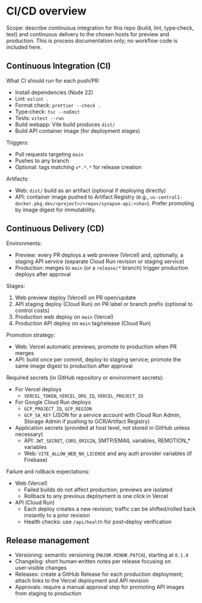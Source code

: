 # CI/CD overview

Scope: describe continuous integration for this repo (build, lint, type‑check, test) and continuous delivery to the chosen hosts for preview and production. This is process documentation only; no workflow code is included here.

## Continuous Integration (CI)

What CI should run for each push/PR:

- Install dependencies (Node 22)
- Lint: `eslint .`
- Format check: `prettier --check .`
- Type‑check: `tsc --noEmit`
- Tests: `vitest --run`
- Build webapp: Vite build produces `dist/`
- Build API container image (for deployment stages)

Triggers:
- Pull requests targeting `main`
- Pushes to any branch
- Optional: tags matching `v*.*.*` for release creation

Artifacts:
- Web: `dist/` build as an artifact (optional if deploying directly)
- API: container image pushed to Artifact Registry (e.g., `us-central1-docker.pkg.dev/<project>/<repo>/synapse-api:<sha>`). Prefer promoting by image digest for immutability.

## Continuous Delivery (CD)

Environments:
- Preview: every PR deploys a web preview (Vercel) and, optionally, a staging API service (separate Cloud Run revision or staging service)
- Production: merges to `main` (or a `release/*` branch) trigger production deploys after approval

Stages:
1) Web preview deploy (Vercel) on PR open/update
2) API staging deploy (Cloud Run) on PR label or branch prefix (optional to control costs)
3) Production web deploy on `main` (Vercel)
4) Production API deploy on `main` tag/release (Cloud Run)

Promotion strategy:
- Web: Vercel automatic previews; promote to production when PR merges
- API: build once per commit, deploy to staging service; promote the same image digest to production after approval

Required secrets (in GitHub repository or environment secrets):
- For Vercel deploys
  - `VERCEL_TOKEN`, `VERCEL_ORG_ID`, `VERCEL_PROJECT_ID`
- For Google Cloud Run deploys
  - `GCP_PROJECT_ID`, `GCP_REGION`
  - `GCP_SA_KEY` (JSON for a service account with Cloud Run Admin, Storage Admin if pushing to GCR/Artifact Registry)
- Application secrets (provided at host level, not stored in GitHub unless necessary)
  - API: `JWT_SECRET`, `CORS_ORIGIN`, SMTP/EMAIL variables, REMOTION_* variables
  - Web: `VITE_ALLOW_WEB_NO_LICENSE` and any auth provider variables (if Firebase)

Failure and rollback expectations:
- Web (Vercel)
  - Failed builds do not affect production; previews are isolated
  - Rollback to any previous deployment is one click in Vercel
- API (Cloud Run)
  - Each deploy creates a new revision; traffic can be shifted/rolled back instantly to a prior revision
  - Health checks: use `/api/health` for post‑deploy verification

## Release management

- Versioning: semantic versioning (`MAJOR.MINOR.PATCH`), starting at `0.1.0`
- Changelog: short human‑written notes per release focusing on user‑visible changes
- Releases: create a GitHub Release for each production deployment; attach links to the Vercel deployment and API revision
- Approvals: require a manual approval step for promoting API images from staging to production

